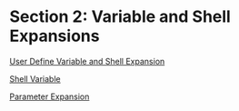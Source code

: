 # Section 2: Variable and Shell Expansions

[User Define Variable and Shell Expansion](Section%202%20Variable%20and%20Shell%20Expansions%2084236878976a4886800d89024046470a/User%20Define%20Variable%20and%20Shell%20Expansion%206dbe761c1bcd43b3a79197432e4e57b2.md)

[Shell Variable](Section%202%20Variable%20and%20Shell%20Expansions%2084236878976a4886800d89024046470a/Shell%20Variable%20b636ac13763040d08885491b00ccf85c.md)

[Parameter Expansion](Section%202%20Variable%20and%20Shell%20Expansions%2084236878976a4886800d89024046470a/Parameter%20Expansion%20c0f8c3eabf8d4282881a6ad95b269c15.md)